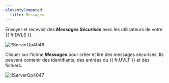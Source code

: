 ```yaml
---
eleventyComputed:
  title: Messages
---
```

Envoyer et recevoir des ***Messages Sécurisés*** avec les utilisateurs de votre {{ fr.DVLS }}.

![!!ServerOp4048](https://cdnweb.devolutions.net/docs/fr/server/ServerOp4048.png)

Cliquer sur l'icône ***Messages*** pour créer et lire des messages sécurisés. Ils peuvent contenir des identifiants, des entrées du {{ fr.UVLT }} et des fichiers.

![!!ServerOp4047](https://cdnweb.devolutions.net/docs/fr/server/ServerOp4047.png)
